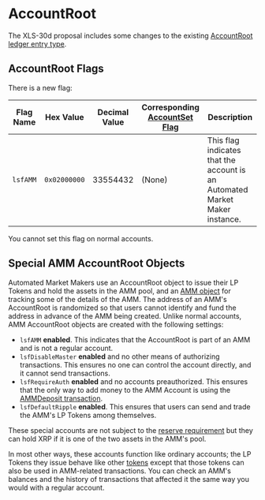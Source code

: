# AccountRoot

The XLS-30d proposal includes some changes to the existing [AccountRoot ledger entry type](https://xrpl.org/accountroot.html).

## AccountRoot Flags

There is a new flag:

| Flag Name | Hex Value    | Decimal Value | Corresponding [AccountSet Flag](https://xrpl.org/accountset.html#accountset-flags) | Description |
|-----------|--------------|---------------|-----------------------------------|----|
| `lsfAMM`  | `0x02000000` | 33554432      | (None)                            | This flag indicates that the account is an Automated Market Maker instance. |

You cannot set this flag on normal accounts.

## Special AMM AccountRoot Objects

Automated Market Makers use an AccountRoot object to issue their LP Tokens and hold the assets in the AMM pool, and an [AMM object](amm.md) for tracking some of the details of the AMM. The address of an AMM's AccountRoot is randomized so that users cannot identify and fund the address in advance of the AMM being created. Unlike normal accounts, AMM AccountRoot objects are created with the following settings:

- `lsfAMM` **enabled**. This indicates that the AccountRoot is part of an AMM and is not a regular account.
- `lsfDisableMaster` **enabled** and no other means of authorizing transactions. This ensures no one can control the account directly, and it cannot send transactions.
- `lsfRequireAuth` **enabled** and no accounts preauthorized. This ensures that the only way to add money to the AMM Account is using the [AMMDeposit transaction](../transaction-types/ammdeposit.md).
- `lsfDefaultRipple` **enabled**. This ensures that users can send and trade the AMM's LP Tokens among themselves.

These special accounts are not subject to the [reserve requirement](https://xrpl.org/reserves.html) but they can hold XRP if it is one of the two assets in the AMM's pool.

In most other ways, these accounts function like ordinary accounts; the LP Tokens they issue behave like other [tokens](https://xrpl.org/tokens.html) except that those tokens can also be used in AMM-related transactions. You can check an AMM's balances and the history of transactions that affected it the same way you would with a regular account.

